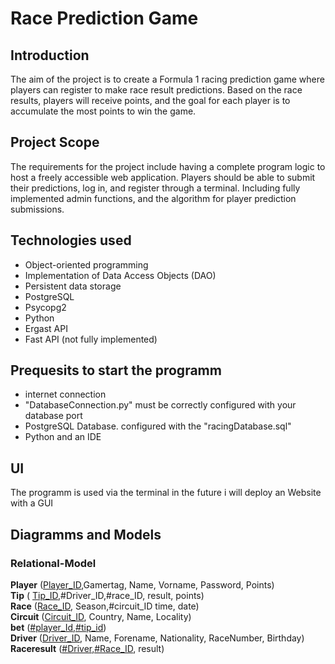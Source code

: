 # Race Prediction Game



## Introduction

The aim of the project is to create a Formula 1 racing prediction game where players can register to make race result predictions. Based on the race results, players will receive points, and the goal for each player is to accumulate the most points to win the game.

## Project Scope

The requirements for the project include having a complete program logic to host a freely accessible web application. Players should be able to submit their predictions, log in, and register through a terminal. Including fully implemented admin functions, and the algorithm for player prediction submissions.

## Technologies used
* Object-oriented programming
* Implementation of Data Access Objects (DAO)
* Persistent data storage
* PostgreSQL
* Psycopg2
* Python
* Ergast API
* Fast API (not fully implemented)

## Prequesits to start the programm
* internet connection
* "DatabaseConnection.py" must be correctly configured with your database port
* PostgreSQL Database. configured with the "racingDatabase.sql"
* Python and an IDE

## UI

The programm is used via the terminal in the future i will deploy an Website with a GUI

## Diagramms and Models

       
### Relational-Model
__Player__ (<ins>Player_ID</ins>,Gamertag, Name, Vorname, Password, Points)<br>
__Tip__ ( <ins>Tip_ID</ins>,#Driver_ID,#race_ID, result, points) <br>
__Race__ (<ins>Race_ID</ins>, Season,#circuit_ID time, date) <br>
__Circuit__ (<ins>Circuit_ID</ins>, Country, Name, Locality) <br>
__bet__ (<ins>#player_Id,#tip_id</ins>) <br>
__Driver__ (<ins>Driver_ID</ins>, Name, Forename, Nationality, RaceNumber, Birthday)<br>
__Raceresult__ (<ins>#Driver,#Race_ID</ins>, result)

